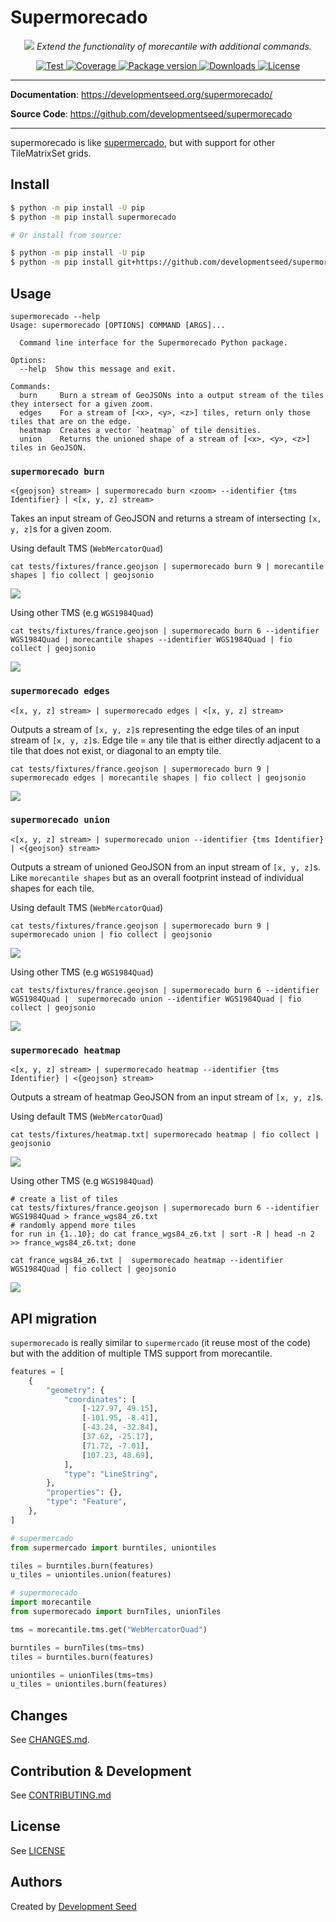 # Supermorecado


<p align="center">
  <img src="https://user-images.githubusercontent.com/10407788/236178256-62972e7a-ff16-4426-b189-73b1e6a29d5b.png">
  <em>Extend the functionality of morecantile with additional commands.</em>
</p>
<p align="center">
  <a href="https://github.com/developmentseed/supermorecado/actions?query=workflow%3ACI" target="_blank">
      <img src="https://github.com/developmentseed/supermorecado/workflows/CI/badge.svg" alt="Test">
  </a>
  <a href="https://codecov.io/gh/developmentseed/supermorecado" target="_blank">
      <img src="https://codecov.io/gh/developmentseed/supermorecado/branch/main/graph/badge.svg" alt="Coverage">
  </a>
  <a href="https://pypi.org/project/supermorecado" target="_blank">
      <img src="https://img.shields.io/pypi/v/supermorecado?color=%2334D058&label=pypi%20package" alt="Package version">
  </a>
  <a href="https://pypistats.org/packages/supermorecado" target="_blank">
      <img src="https://img.shields.io/pypi/dm/supermorecado.svg" alt="Downloads">
  </a>
  <a href="https://github.com/developmentseed/supermorecado/blob/main/LICENSE" target="_blank">
      <img src="https://img.shields.io/github/license/developmentseed/supermorecado.svg" alt="License">
  </a>
</p>

---

**Documentation**: <a href="https://developmentseed.org/supermorecado/" target="_blank">https://developmentseed.org/supermorecado/</a>

**Source Code**: <a href="https://github.com/developmentseed/supermorecado" target="_blank">https://github.com/developmentseed/supermorecado</a>

---

supermorecado is like [supermercado](https://github.com/mapbox/supermercado), but with support for other TileMatrixSet grids.


## Install

```bash
$ python -m pip install -U pip
$ python -m pip install supermorecado

# Or install from source:

$ python -m pip install -U pip
$ python -m pip install git+https://github.com/developmentseed/supermorecado.git
```

## Usage

```
supermorecado --help
Usage: supermorecado [OPTIONS] COMMAND [ARGS]...

  Command line interface for the Supermorecado Python package.

Options:
  --help  Show this message and exit.

Commands:
  burn     Burn a stream of GeoJSONs into a output stream of the tiles they intersect for a given zoom.
  edges    For a stream of [<x>, <y>, <z>] tiles, return only those tiles that are on the edge.
  heatmap  Creates a vector `heatmap` of tile densities.
  union    Returns the unioned shape of a stream of [<x>, <y>, <z>] tiles in GeoJSON.
```

### `supermorecado burn`

```
<{geojson} stream> | supermorecado burn <zoom> --identifier {tms Identifier} | <[x, y, z] stream>
```

Takes an input stream of GeoJSON and returns a stream of intersecting `[x, y, z]`s for a given zoom.

Using default TMS (`WebMercatorQuad`)
```
cat tests/fixtures/france.geojson | supermorecado burn 9 | morecantile shapes | fio collect | geojsonio
```

![](https://user-images.githubusercontent.com/10407788/236114524-c0a3543f-dfa3-4fd3-af2f-27d60ab897e1.jpg)

Using other TMS (e.g `WGS1984Quad`)
```
cat tests/fixtures/france.geojson | supermorecado burn 6 --identifier WGS1984Quad | morecantile shapes --identifier WGS1984Quad | fio collect | geojsonio
```

![](https://user-images.githubusercontent.com/10407788/236115182-441b1e23-3335-4392-9a72-4c98838c76de.jpg)

### `supermorecado edges`

```
<[x, y, z] stream> | supermorecado edges | <[x, y, z] stream>
```

Outputs a stream of `[x, y, z]`s representing the edge tiles of an input stream of `[x, y, z]`s. Edge tile = any tile that is either directly adjacent to a tile that does not exist, or diagonal to an empty tile.

```
cat tests/fixtures/france.geojson | supermorecado burn 9 | supermorecado edges | morecantile shapes | fio collect | geojsonio
```

![](https://user-images.githubusercontent.com/10407788/236123127-cc99c887-de9d-4823-a935-bd31a99809a2.jpg)

### `supermorecado union`

```
<[x, y, z] stream> | supermorecado union --identifier {tms Identifier} | <{geojson} stream>
```

Outputs a stream of unioned GeoJSON from an input stream of `[x, y, z]`s. Like `morecantile shapes` but as an overall footprint instead of individual shapes for each tile.

Using default TMS (`WebMercatorQuad`)
```
cat tests/fixtures/france.geojson | supermorecado burn 9 | supermorecado union | fio collect | geojsonio
```

![](https://user-images.githubusercontent.com/10407788/236115745-9c2f4fa3-e2ea-47d5-a5f5-c77f5308f4a3.jpg)

Using other TMS (e.g `WGS1984Quad`)

```
cat tests/fixtures/france.geojson | supermorecado burn 6 --identifier WGS1984Quad |  supermorecado union --identifier WGS1984Quad | fio collect | geojsonio
```

![](https://user-images.githubusercontent.com/10407788/236115946-2dfabe05-e51d-473b-9957-26bbbe9e61bb.jpg)


### `supermorecado heatmap`

```
<[x, y, z] stream> | supermorecado heatmap --identifier {tms Identifier} | <{geojson} stream>
```
Outputs a stream of heatmap GeoJSON from an input stream of `[x, y, z]`s.

Using default TMS (`WebMercatorQuad`)
```
cat tests/fixtures/heatmap.txt| supermorecado heatmap | fio collect | geojsonio
```

![](https://github.com/developmentseed/supermorecado/assets/10407788/fec78304-12e8-47de-bca3-af58f04e8824)

Using other TMS (e.g `WGS1984Quad`)

```
# create a list of tiles
cat tests/fixtures/france.geojson | supermorecado burn 6 --identifier WGS1984Quad > france_wgs84_z6.txt
# randomly append more tiles
for run in {1..10}; do cat france_wgs84_z6.txt | sort -R | head -n 2 >> france_wgs84_z6.txt; done

cat france_wgs84_z6.txt |  supermorecado heatmap --identifier WGS1984Quad | fio collect | geojsonio
```

![](https://github.com/developmentseed/supermorecado/assets/10407788/dec3dbdb-6030-4dd8-9efc-5c8d4b7c83d3)


## API migration

`supermorecado` is really similar to `supermercado` (it reuse most of the code) but with the addition of multiple TMS support from morecantile.

```python
features = [
    {
        "geometry": {
            "coordinates": [
                [-127.97, 49.15],
                [-101.95, -8.41],
                [-43.24, -32.84],
                [37.62, -25.17],
                [71.72, -7.01],
                [107.23, 48.69],
            ],
            "type": "LineString",
        },
        "properties": {},
        "type": "Feature",
    },
]

# supermercado
from supermercado import burntiles, uniontiles

tiles = burntiles.burn(features)
u_tiles = uniontiles.union(features)

# supermorecado
import morecantile
from supermorecado import burnTiles, unionTiles

tms = morecantile.tms.get("WebMercatorQuad")

burntiles = burnTiles(tms=tms)
tiles = burntiles.burn(features)

uniontiles = unionTiles(tms=tms)
u_tiles = uniontiles.burn(features)
```

## Changes

See [CHANGES.md](https://github.com/developmentseed/supermorecado/blob/main/CHANGES.md).

## Contribution & Development

See [CONTRIBUTING.md](https://github.com/developmentseed/supermorecado/blob/main/CONTRIBUTING.md)

## License

See [LICENSE](https://github.com/developmentseed/supermorecado/blob/main/LICENSE)

## Authors

Created by [Development Seed](<http://developmentseed.org>)
